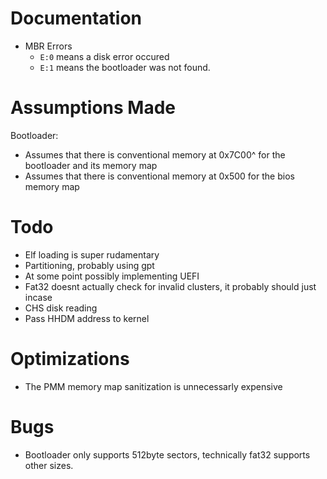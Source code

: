 # Documentation
- MBR Errors
  - `E:0` means a disk error occured
  - `E:1` means the bootloader was not found.

# Assumptions Made
Bootloader:
- Assumes that there is conventional memory at 0x7C00^ for the bootloader and its memory map
- Assumes that there is conventional memory at 0x500 for the bios memory map

# Todo
- Elf loading is super rudamentary
- Partitioning, probably using gpt
- At some point possibly implementing UEFI
- Fat32 doesnt actually check for invalid clusters, it probably should just incase
- CHS disk reading
- Pass HHDM address to kernel

# Optimizations
- The PMM memory map sanitization is unnecessarly expensive

# Bugs
- Bootloader only supports 512byte sectors, technically fat32 supports other sizes.